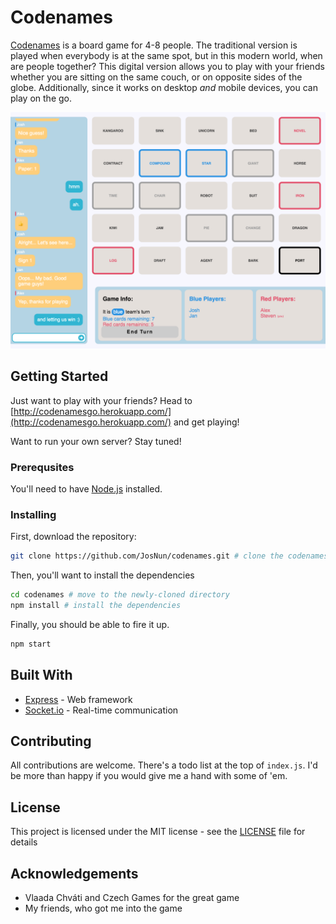 # Codenames

[Codenames](<https://en.wikipedia.org/wiki/Codenames_(board_game)>) is a board game for 4-8 people. The traditional version is played when everybody is at the same spot, but in this modern world, when are people together? This digital version allows you to play with your friends whether you are sitting on the same couch, or on opposite sides of the globe. Additionally, since it works on desktop _and_ mobile devices, you can play on the go.

![In-game screenshot](./screenshots/in_game.png)

## Getting Started

Just want to play with your friends? Head to [http://codenamesgo.herokuapp.com/](http://codenamesgo.herokuapp.com/) and get playing!

Want to run your own server? Stay tuned!

### Prerequsites

You'll need to have [Node.js](https://nodejs.org/en/) installed.

### Installing

First, download the repository:

```bash
git clone https://github.com/JosNun/codenames.git # clone the codenames repository
```

Then, you'll want to install the dependencies

```bash
cd codenames # move to the newly-cloned directory
npm install # install the dependencies
```

Finally, you should be able to fire it up.

```bash
npm start
```

## Built With

* [Express](https://expressjs.com/) - Web framework
* [Socket.io](https://socket.io/) - Real-time communication

## Contributing

All contributions are welcome. There's a todo list at the top of `index.js`. I'd be more than happy if you would give me a hand with some of 'em.

## License

This project is licensed under the MIT license - see the [LICENSE](./LICENSE) file for details

## Acknowledgements

* Vlaada Chváti and Czech Games for the great game
* My friends, who got me into the game

